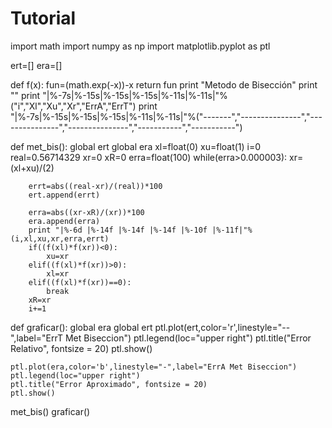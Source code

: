# Tutorial

import math
import numpy as np
import matplotlib.pyplot as ptl

ert=[]
era=[]

def f(x):
    fun=(math.exp(-x))-x
    return fun
print "Metodo de Bisección"
print ""
print "|%-7s|%-15s|%-15s|%-15s|%-11s|%-11s|"%("i","Xl","Xu","Xr","ErrA","ErrT")
print "|%-7s|%-15s|%-15s|%-15s|%-11s|%-11s|"%("-------","---------------","---------------","---------------","-----------","-----------")

def met_bis():
    global ert
    global era
    xl=float(0)
    xu=float(1)
    i=0
    real=0.56714329
    xr=0
    xR=0
    erra=float(100)
    while(erra>0.000003):
        xr=(xl+xu)/(2)
        
        errt=abs((real-xr)/(real))*100
        ert.append(errt)
        
        erra=abs((xr-xR)/(xr))*100
        era.append(erra)
        print "|%-6d |%-14f |%-14f |%-14f |%-10f |%-11f|"%(i,xl,xu,xr,erra,errt)
        if((f(xl)*f(xr))<0):
            xu=xr
        elif((f(xl)*f(xr))>0):
            xl=xr
        elif((f(xl)*f(xr))==0):
            break
        xR=xr
        i+=1
        
def graficar():
    global era
    global ert
    ptl.plot(ert,color='r',linestyle="--",label="ErrT Met Biseccion")
    ptl.legend(loc="upper right")
    ptl.title("Error Relativo", fontsize = 20)
    ptl.show()
    
    ptl.plot(era,color='b',linestyle="-",label="ErrA Met Biseccion")
    ptl.legend(loc="upper right")
    ptl.title("Error Aproximado", fontsize = 20)
    ptl.show()
    

met_bis()
graficar()

